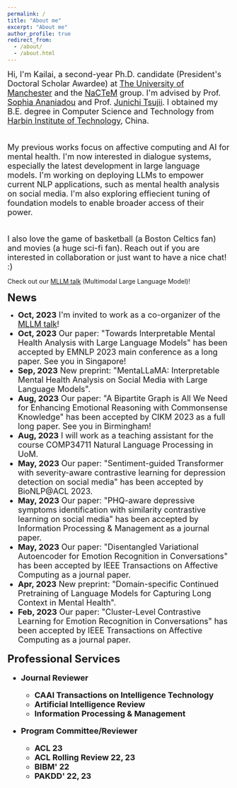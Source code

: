 ```yaml
---
permalink: /
title: "About me"
excerpt: "About me"
author_profile: true
redirect_from: 
  - /about/
  - /about.html
---
```


<font size=4>Hi, I'm Kailai, a second-year Ph.D. candidate (President's Doctoral Scholar Awardee) at <a href="https://www.manchester.ac.uk/">The University of Manchester</a> and the <a href="http://nactem.ac.uk/">NaCTeM</a> group. I'm advised by Prof. <a href="https://www.research.manchester.ac.uk/portal/sophia.ananiadou.html">Sophia Ananiadou</a> and Prof. <a href="http://www.nactem.ac.uk/profile.php?member=jtsujii">Junichi Tsujii</a>. I obtained my B.E. degree in Computer Science and Technology from <a href="http://en.hit.edu.cn/">Harbin Institute of Technology</a>, China.<br/><br/>

My previous works focus on affective computing and AI for mental health. I'm now interested in dialogue systems, especially the latest development in large language models. I'm working on deploying LLMs to empower current NLP applications, such as mental health analysis on social media. I'm also exploring effiecient tuning of foundation models to enable broader access of their power.<br/><br/>

I also love the game of basketball (a Boston Celtics fan) and movies (a huge sci-fi fan). Reach out if you are interested in collaboration or just want to have a nice chat! :)</font><br/>

Check out our <a href="https://www.mllm-ai.com/home">MLLM talk</a> (Multimodal Large Language Model)!

<b><font size=5>News</font></b>
* <font size=4><b>Oct, 2023</b> I'm invited to work as a co-organizer of the <a href="https://www.mllm-ai.com/home">MLLM talk</a>! 
* <font size=4><b>Oct, 2023</b> Our paper: "Towards Interpretable Mental Health Analysis with Large Language Models" has been accepted by EMNLP 2023 main conference as a long paper. See you in Singapore!
* <font size=4><b>Sep, 2023</b> New preprint: "MentaLLaMA: Interpretable Mental Health Analysis on Social Media with Large Language Models".
* <font size=4><b>Aug, 2023</b> Our paper: "A Bipartite Graph is All We Need for Enhancing Emotional Reasoning with Commonsense Knowledge" has been accepted by CIKM 2023 as a full long paper. See you in Birmingham!
* <font size=4><b>Aug, 2023</b> I will work as a teaching assistant for the course COMP34711 Natural Language Processing in UoM.
* <font size=4><b>May, 2023</b> Our paper: "Sentiment-guided Transformer with severity-aware contrastive learning for depression detection on social media" has been accepted by BioNLP@ACL 2023.
* <font size=4><b>May, 2023</b> Our paper: "PHQ-aware depressive symptoms identification with similarity contrastive learning on social media" has been accepted by Information Processing & Management as a journal paper.
* <font size=4><b>May, 2023</b> Our paper: "Disentangled Variational Autoencoder for Emotion Recognition in Conversations" has been accepted by IEEE Transactions on Affective Computing as a journal paper.
* <font size=4><b>Apr, 2023</b> New preprint: "Domain-specific Continued Pretraining of Language Models for Capturing Long Context in Mental Health".
* <font size=4><b>Feb, 2023</b> Our paper: "Cluster-Level Contrastive Learning for Emotion Recognition in Conversations" has been accepted by IEEE Transactions on Affective Computing as a journal paper.
 
<b><font size=5>Professional Services</font>

* <b><font size=4>Journal Reviewer</font>
  * CAAI Transactions on Intelligence Technology
  * Artificial Intelligence Review
  * Information Processing & Management

* <b><font size=4>Program Committee/Reviewer</font>
  * ACL 23
  * ACL Rolling Review 22, 23
  * BIBM' 22
  * PAKDD' 22, 23
